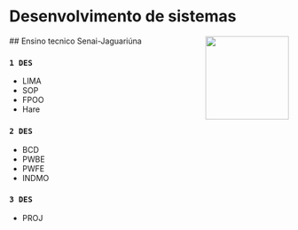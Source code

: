 # Desenvolvimento de sistemas

 <img height="150" align="right" src="https://tenor.com/pt-BR/view/triplets-three-dragons-purple-dragon-gif-13810551">
## Ensino tecnico Senai-Jaguariúna

### `1 DES`
- LIMA
- SOP
- FPOO
- Hare
  
### `2 DES`
- BCD
- PWBE
- PWFE
- INDMO
### `3 DES`
- PROJ
